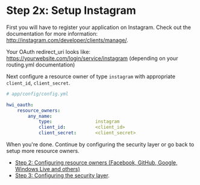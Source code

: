 Step 2x: Setup Instagram
======================
First you will have to register your application on Instagram. Check out the
documentation for more information: http://instagram.com/developer/clients/manage/.

Your OAuth redirect_uri looks like: https://yourwebsite.com/login/service/instagram (depending on your routing.yml documentation)

Next configure a resource owner of type `instagram` with appropriate
`client_id`, `client_secret`.

``` yaml
# app/config/config.yml

hwi_oauth:
    resource_owners:
        any_name:
            type:                instagram
            client_id:           <client_id>
            client_secret:       <client_secret>
```

When you're done. Continue by configuring the security layer or go back to
setup more resource owners.

- [Step 2: Configuring resource owners (Facebook, GitHub, Google, Windows Live and others)](2-configuring_resource_owners.md)
- [Step 3: Configuring the security layer](3-configuring_the_security_layer.md).
